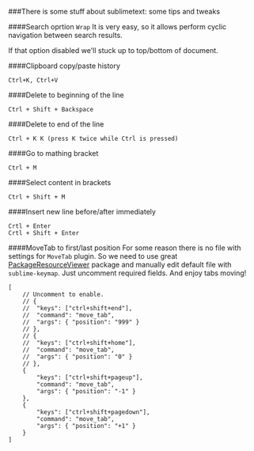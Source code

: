 ###There is some stuff about sublimetext: some tips and tweaks


####Search oprtion `Wrap`
It is very easy, so it allows perform cyclic navigation between search results.

If that option disabled we'll stuck up to top/bottom of document.

####Clipboard copy/paste history
```
Ctrl+K, Ctrl+V
```

####Delete to beginning of the line
```
Ctrl + Shift + Backspace
```

####Delete to end of the line
```
Ctrl + K K (press K twice while Ctrl is pressed)
```

####Go to mathing bracket
```
Ctrl + M
```

####Select content in brackets
```
Ctrl + Shift + M
```

####Insert new line before/after immediately
```
Crtl + Enter
Crtl + Shift + Enter
```

####MoveTab to first/last position
For some reason there is no file with settings for `MoveTab` plugin.
So we need to use great [PackageResourceViewer](https://github.com/skuroda/PackageResourceViewer) package and manually edit default file with `sublime-keymap`. Just uncomment required fields. And enjoy tabs moving!

```
[
    // Uncomment to enable.
    // {
    //  "keys": ["ctrl+shift+end"],
    //  "command": "move_tab",
    //  "args": { "position": "999" }
    // },
    // {
    //  "keys": ["ctrl+shift+home"],
    //  "command": "move_tab",
    //  "args": { "position": "0" }
    // },
    {
        "keys": ["ctrl+shift+pageup"],
        "command": "move_tab",
        "args": { "position": "-1" }
    },
    {
        "keys": ["ctrl+shift+pagedown"],
        "command": "move_tab",
        "args": { "position": "+1" }
    }
]
```
